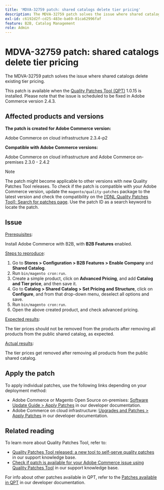 ```yaml
---
title: 'MDVA-32759 patch: shared catalogs delete tier pricing'
description: The MDVA-32759 patch solves the issue where shared catalogs delete existing tier pricing.
exl-id: c6192d2f-cd25-483e-ba69-01ca62996faf
feature: B2B, Catalog Management
role: Admin
---
```

# MDVA-32759 patch: shared catalogs delete tier pricing

The MDVA-32759 patch solves the issue where shared catalogs delete existing tier pricing.

This patch is available when the [Quality Patches Tool (QPT)](https://devdocs.magento.com/guides/v2.4/comp-mgr/patching.html#mqp) 1.0.15 is installed. Please note that the issue is scheduled to be fixed in Adobe Commerce version 2.4.3.

## Affected products and versions

**The patch is created for Adobe Commerce version:**

Adobe Commerce on cloud infrastructure 2.3.4-p2

**Compatible with Adobe Commerce versions:**

Adobe Commerce on cloud infrastructure and Adobe Commerce on-premises 2.3.0 - 2.4.2

>[!NOTE]
>
>The patch might become applicable to other versions with new Quality Patches Tool releases. To check if the patch is compatible with your Adobe Commerce version, update the `magento/quality-patches` package to the latest version and check the compatibility on the [[!DNL Quality Patches Tool]: Search for patches page](https://devdocs.magento.com/quality-patches/tool.html#patch-grid). Use the patch ID as a search keyword to locate the patch.

## Issue

<u>Prerequisites</u>:

Install Adobe Commerce with B2B, with **B2B Features** enabled.

<u>Steps to reproduce</u>:

1. Go to **Stores > Configuration > B2B Features > Enable Company** and **Shared Catalog**.
1. Run `bin/magento cron:run`.
1. Create a simple product, click on **Advanced Pricing**, and add **Catalog and Tier price**, and then save it.
1. Go to **Catalog > Shared Catalog > Set Pricing and Structure**, click on **Configure**, and from that drop-down menu, deselect all options and save.
1. Run `bin/magento cron:run`.
1. Open the above created product, and check advanced pricing.

<u>Expected results</u>:

The tier prices should not be removed from the products after removing all products from the public shared catalog, as expected.

<u>Actual results</u>:

The tier prices get removed after removing all products from the public shared catalog.


## Apply the patch

To apply individual patches, use the following links depending on your deployment method:

* Adobe Commerce or Magento Open Source on-premises: [Software Update Guide > Apply Patches](https://devdocs.magento.com/guides/v2.4/comp-mgr/patching/mqp.html) in our developer documentation.
* Adobe Commerce on cloud infrastructure: [Upgrades and Patches > Apply Patches](https://devdocs.magento.com/cloud/project/project-patch.html) in our developer documentation.

## Related reading

To learn more about Quality Patches Tool, refer to:

* [Quality Patches Tool released: a new tool to self-serve quality patches](/help/announcements/adobe-commerce-announcements/magento-quality-patches-released-new-tool-to-self-serve-quality-patches.md) in our support knowledge base.
* [Check if patch is available for your Adobe Commerce issue using Quality Patches Tool](/help/support-tools/patches-available-in-qpt-tool/check-patch-for-magento-issue-with-magento-quality-patches.md) in our support knowledge base.

For info about other patches available in QPT, refer to the [Patches available in QPT](https://devdocs.magento.com/quality-patches/tool.html#patch-grid) in our developer documentation.
